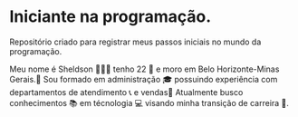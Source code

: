 # Iniciante na programação.

Repositório criado para registrar meus passos iniciais no mundo da programação.

Meu nome é Sheldson 🧔🏻‍♂️ tenho 22 🙂 e moro em Belo Horizonte-Minas Gerais.🌇
Sou formado em administração 🎓 possuindo experiência com departamentos de atendimento 📞 e vendas🛒 
Atualmente busco conhecimentos 📚 em técnologia 💻 visando minha transição de carreira 🚀.
